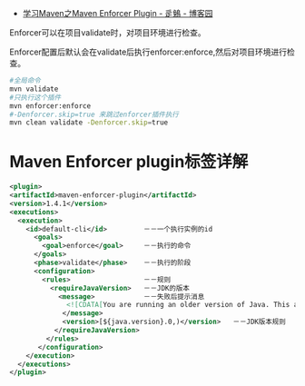 

* [学习Maven之Maven Enforcer Plugin - 辵鵵 - 博客园 ](http://www.cnblogs.com/qyf404/p/4829327.html)

Enforcer可以在项目validate时，对项目环境进行检查。

Enforcer配置后默认会在validate后执行enforcer:enforce,然后对项目环境进行检查。

```sh
#全局命令
mvn validate
#只执行这个插件
mvn enforcer:enforce
#-Denforcer.skip=true 来跳过enforcer插件执行
mvn clean validate -Denforcer.skip=true
```

# Maven Enforcer plugin标签详解

```xml
<plugin>
<artifactId>maven-enforcer-plugin</artifactId>
<version>1.4.1</version>
<executions>
  <execution>
    <id>default-cli</id>         －－一个执行实例的id
      <goals>
        <goal>enforce</goal>     －－执行的命令
      </goals>
      <phase>validate</phase>    －－执行的阶段
      <configuration>
        <rules>                  －－规则
          <requireJavaVersion>   －－JDK的版本
            <message>            －－失败后提示消息
              <![CDATA[You are running an older version of Java. This application requires at least JDK ${java.version}.]]>
             </message>
             <version>[${java.version}.0,)</version>   －－JDK版本规则
           </requireJavaVersion>
         </rules>
       </configuration>
    </execution>
  </executions>
</plugin>     
```